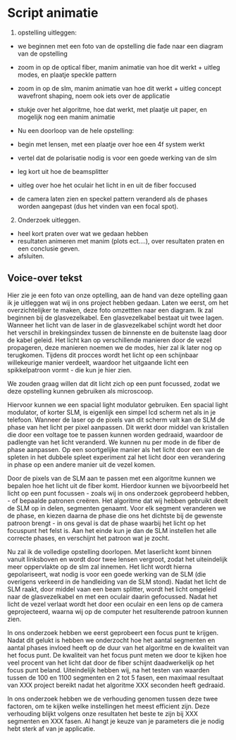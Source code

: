 # Script animatie
1. opstelling uitleggen:
- we beginnen met een foto van de opstelling die fade naar een diagram van de opstelling
- zoom in op de optical fiber, manim animatie van hoe dit werkt + uitleg modes, en plaatje speckle pattern
- zoom in op de slm, manim animatie van hoe dit werkt + uitleg concept wavefront shaping, noem ook iets over de applicatie

- stukje over het algoritme, hoe dat werkt, met plaatje uit paper, en mogelijk nog een manim animatie

- Nu een doorloop van de hele opstelling:
- begin met lensen, met een plaatje over hoe een 4f system werkt
- vertel dat de polarisatie nodig is voor een goede werking van de slm
- leg kort uit hoe de beamsplitter
- uitleg over hoe het oculair het licht in en uit de fiber foccused
- de camera laten zien en speckel pattern veranderd als de phases worden aangepast (dus het vinden van een focal spot).

2. Onderzoek uitleggen.
- heel kort praten over wat we gedaan hebben
- resultaten animeren met manim (plots ect....), over resultaten praten en een conclusie geven.
- afsluiten.

## Voice-over tekst
Hier zie je een foto van onze optelling, aan de hand van deze optelling gaan ik je uitleggen wat wij in ons project hebben gedaan. Laten we eerst, om het overzichtelijker te maken, deze foto omzettten naar een diagram. Ik zal beginnen bij de glasvezelkabel. Een glasvezelkabel bestaat uit twee lagen. Wanneer het licht van de laser in de glasvezelkabel schijnt wordt het door het verschil in brekingsindex tussen de binnenste en de buitenste laag door de kabel geleid. Het licht kan op verschillende manieren door de vezel propageren, deze manieren noemen we de modes, hier zal ik later nog op terugkomen. Tijdens dit procces wordt het licht op een schijnbaar willekeurige manier verdeelt, waardoor het uitgaande licht een spikkelpatroon vormt - die kun je hier zien.

We zouden graag willen dat dit licht zich op een punt focussed, zodat we deze opstelling kunnen gebruiken als microscoop.

Hiervoor kunnen we een spacial light modulator gebruiken. Een spacial light modulator, of korter SLM, is eigenlijk een simpel lcd scherm net als in je telefoon. Wanneer de laser op de pixels van dit scherm valt kan de SLM de phase van het licht per pixel aanpassen. Dit werkt door middel van kristallen die door een voltage toe te passen kunnen worden gedraaid, waardoor de padlengte van het licht veranderd. We kunnen nu per mode in de fiber de phase aanpassen. Op een soortgelijke manier als het licht door een van de spleten in het dubbele spleet experiment zal het licht door een verandering in phase op een andere manier uit de vezel komen.

Door de pixels van de SLM aan te passen met een algoritme kunnen we bepalen hoe het licht uit de fiber komt. Hierdoor kunnen we bijvoorbeeld het licht op een punt focussen - zoals wij in ons onderzoek geprobeerd hebben, - of bepaalde patronen creëren. Het algoritme dat wij hebben gebruikt deelt de SLM op in delen, segmenten genaamt. Voor elk segment veranderen we de phase, en kiezen daarna de phase die ons het dichtste bij de gewenste patroon brengt - in ons geval is dat de phase waarbij het licht op het focuspunt het felst is. Aan het einde kun je dan de SLM instellen het alle correcte phases, en verschijnt het patroon wat je zocht.

Nu zal ik de volledige opstelling doorlopen. Met laserlicht komt binnen vanuit linksboven en wordt door twee lensen vergroot, zodat het uiteindelijk meer oppervlakte op de slm zal innemen. Het licht wordt hierna gepolariseert, wat nodig is voor een goede werking van de SLM (die overigens verkeerd in de handleiding van de SLM stond). Nadat het licht de SLM raakt, door middel vaan een beam splitter, wordt het licht omgeleid naar de glasvezelkabel en met een oculair daarin gefocussed. Nadat het licht de vezel verlaat wordt het door een oculair en een lens op de camera geprojecteerd, waarna wij op de computer het resulterende patroon kunnen zien.


In ons onderzoek hebben we eerst geprobeert een focus punt te krijgen. Nadat dit gelukt is hebben we onderzocht hoe het aantal segmenten en aantal phases invloed heeft op de duur van het algoritme en de kwaliteit van het focus punt. De kwaliteit van het focus punt meten we door te kijken hoe veel procent van het licht dat door de fiber schijnt daadwerkelijk op het focus punt beland. Uiteindelijk hebben wij, na het testen van waarden tussen de 100 en 1100 segmenten en 2 tot 5 fasen, een maximaal resultaat van XXX project bereikt nadat het algoritme XXX seconden heeft gedraaid.

In ons onderzoek hebben we de verhouding genomen tussen deze twee factoren, om te kijken welke instellingen het meest efficient zijn. Deze verhouding blijkt volgens onze resultaten het beste te zijn bij XXX segmenten en XXX fasen. Al hangt je keuze van je parameters die je nodig hebt sterk af van je applicatie.
